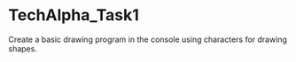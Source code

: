 # TechAlpha_Task1
Create a basic drawing program in the console using characters for drawing shapes.
